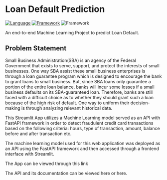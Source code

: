 # **Loan Default Prediction**

[![Language](https://img.shields.io/badge/Python-darkblue.svg?style=flat&logo=python&logoColor=white)](https://www.python.org)
[![Framework](https://img.shields.io/badge/sklearn-darkorange.svg?style=flat&logo=scikit-learn&logoColor=white)](http://www.pytorch.org/news.html)
![Framework](https://img.shields.io/badge/Streamlit-red.svg?style=flat&logo=streamlit&logoColor=white)

An end-to-end Machine Learning Project to predict Loan Default.

## **Problem Statement**
Small Business Administration(SBA) is an agency of the Federal Government that exists to serve, support, and protect the interests of small businesses. One way SBA assist these small business enterprises is through a loan guarantee program which is designed to encourage the bank to grant loans to small business. But, since SBA loans only guarantee a portion of the entire loan balance, banks will incur some losses if a small business defaults on its SBA-guaranteed loan. Therefore, banks are still faced with a difficult choice as to whether they should grant such a loan because of the high risk of default. One way to uniform their decision-making is through analyzing relevant historical data.

This Streamlit App utilizes a Machine Learning model served as an API with FastAPI framework in order to detect fraudulent credit card transactions based on the following criteria: hours, type of transaction, amount, balance before and after transaction etc.

The machine learning model used for this web application was deployed as an API using the FastAPI framework and then accessed through a frontend interface with Streamlit.

The App can be viewed through this link

The API and its documentation can be viewed here or here.

